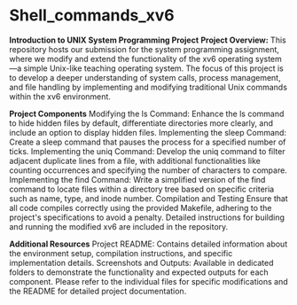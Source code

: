 # Shell_commands_xv6
**Introduction to UNIX System Programming Project**
**Project Overview:**
This repository hosts our submission for the system programming assignment, where we modify and extend the functionality of the xv6 operating system—a simple Unix-like teaching operating system. The focus of this project is to develop a deeper understanding of system calls, process management, and file handling by implementing and modifying traditional Unix commands within the xv6 environment.

**Project Components**
Modifying the ls Command: Enhance the ls command to hide hidden files by default, differentiate directories more clearly, and include an option to display hidden files.
Implementing the sleep Command: Create a sleep command that pauses the process for a specified number of ticks.
Implementing the uniq Command: Develop the uniq command to filter adjacent duplicate lines from a file, with additional functionalities like counting occurrences and specifying the number of characters to compare.
Implementing the find Command: Write a simplified version of the find command to locate files within a directory tree based on specific criteria such as name, type, and inode number.
Compilation and Testing
Ensure that all code compiles correctly using the provided Makefile, adhering to the project's specifications to avoid a penalty. Detailed instructions for building and running the modified xv6 are included in the repository.

**Additional Resources**
Project README: Contains detailed information about the environment setup, compilation instructions, and specific implementation details.
Screenshots and Outputs: Available in dedicated folders to demonstrate the functionality and expected outputs for each component.
Please refer to the individual files for specific modifications and the README for detailed project documentation.
